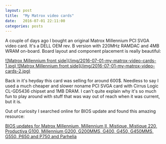 ```yaml
---
layout: post
title:  "My Matrox video cards"
date:   2016-07-01 22:11:00
categories: posts
---
```


A couple of days ago I bought an original Matrox Millennium PCI SVGA video card.
It's a DELL OEM rev. B version with 220MHz RAMDAC and 4MB WRAM on-board.
Board layout and component placement is really beautiful:

<a href="/img/2016-07-01-my-matrox-video-cards-1-full.jpg">
![Matrox Millennium front side](/img/2016-07-01-my-matrox-video-cards-1.jpg)
</a>

<a href="/img/2016-07-01-my-matrox-video-cards-2-full.jpg">
![Matrox Millennium front side](/img/2016-07-01-my-matrox-video-cards-2.jpg)
</a>

Back in it's heyday this card was selling for around 600$.
Needless to say I used a much cheaper and slower noname PCI SVGA card with Cirrus Logic CL-GD5436 chipset and 1MB DRAM.
I can't quite explain why it's so much fun to play around with stuff that was way out of reach when it was current, but it is.

Out of curiosity I searched online for BIOS update and found this amazing resource:

[BIOS updates for Matrox Millennium, Millennium II, Mistique, Mistique 220, Productiva G100, Millennium G200, G200MMS, G400, G450, G450MMS, G550, P650 and P750 and Parhelia](http://video.rom.by/matrox/recovery/html/home2.htm)
